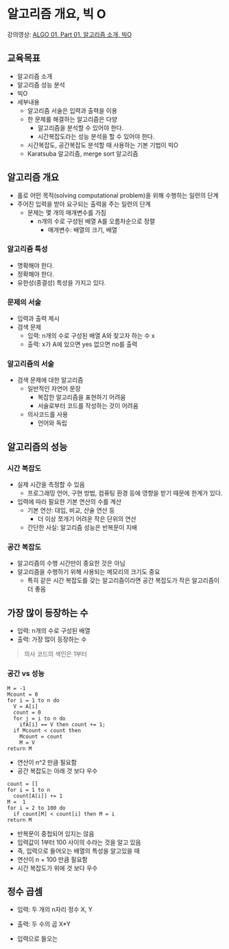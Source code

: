 # 알고리즘 개요, 빅 O

강의영상: [ALGO 01. Part 01. 알고리즘 소개, 빅O](https://youtu.be/Vge-4gBm1xM)

## 교육목표

- 알고리즘 소개
- 알고리즘 성능 분석
- 빅O
- 세부내용
  - 알고리즘 서술은 입력과 출력을 이용
  - 한 문제를 해결하는 알고리즘은 다양
    - 알고리즘을 분석할 수 있어야 한다.
    - 시간복잡도라는 성능 분석을 할 수 있어야 한다.
  - 시간복잡도, 공간복잡도 분석할 때 사용하는 기본 기법이 빅O
  - Karatsuba 알고리즘, merge sort 알고리즘

## 알고리즘 개요

- 홀로 어떤 목적(solving computational problem)을 위해 수행하는 일련의 단계
- 주어진 입력을 받아 요구되는 출력을 주는 일련의 단계
  - 문제는 몇 개의 매개변수를 가짐
    - n개의 수로 구성된 배열 A를 오름차순으로 정렬
      - 매개변수: 배열의 크기, 배열

### 알고리즘 특성

- 명확해야 한다.
- 정확해야 한다.
- 유한성(종결성) 특성을 가지고 있다.

### 문제의 서술

- 입력과 출력 제시
- 검색 문제
  - 입력: n개의 수로 구성된 배열 A와 찾고자 하는 수 x
  - 출력: x가 A에 있으면 yes 없으면 no를 출력

### 알고리즘의 서술

- 검색 문제에 대한 알고리즘
  - 일반적인 자연어 문장
    - 복잡한 알고리즘을 표현하기 어려움
    - 서술로부터 코드를 작성하는 것이 어려움
  - 의사코드를 사용
    - 언어와 독립

## 알고리즘의 성능

### 시간 복잡도

- 실제 시간을 측정할 수 있음
  - 프로그래밍 언어, 구현 방법, 컴퓨팅 환경 등에 영향을 받기 때문에 한계가 있다.
- 입력에 따라 필요한 기본 연산의 수를 계산
  - 기본 연산: 대입, 비교, 산술 연산 등
    - 더 이상 쪼개기 어려운 작은 단위의 연산
  - 간단한 사실: 알고리즘 성능은 반복문이 지배

### 공간 복잡도

- 알고리즘의 수행 시간만이 중요한 것은 아님
- 알고리즘을 수행하기 위해 사용되는 메모리의 크기도 중요
  - 특히 같은 시간 복잡도를 갖는 알고리즘이라면 공간 복잡도가 작은 알고리즘이 더 좋음

## 가장 많이 등장하는 수

- 입력: n개의 수로 구성된 배열
- 출력: 가장 많이 등장하는 수

> 의사 코드의 색인은 1부터

### 공간 vs 성능

```
M = -1
Mcount = 0
for i = 1 to n do
  V = A[i]
  count = 0
  for j = i to n do
    ifA[i] == V then count += 1;
  if Mcount < count then
    Mcount = count
    M = V
return M
```

- 연산이 n^2 만큼 필요함
- 공간 복잡도는 아래 것 보다 우수

```
count = []
for i = 1 to n
  count[A[i]] += 1
M =  1
for i = 2 to 100 do
  if count[M] < count[i] then M = i
return M
```

- 반복문이 중첩되어 있지는 않음
- 입력값이 1부터 100 사이의 수라는 것을 알고 있음
- 즉, 입력으로 들어오는 배열의 특성을 알고있을 때
- 연산이 n + 100 만큼 필요함
- 시간 복잡도가 위에 것 보다 우수

## 정수 곱셈

- 입력: 두 개의 n자리 정수 X, Y
- 출력: 두 수의 곱 X*Y

- 입력으로 들오는 